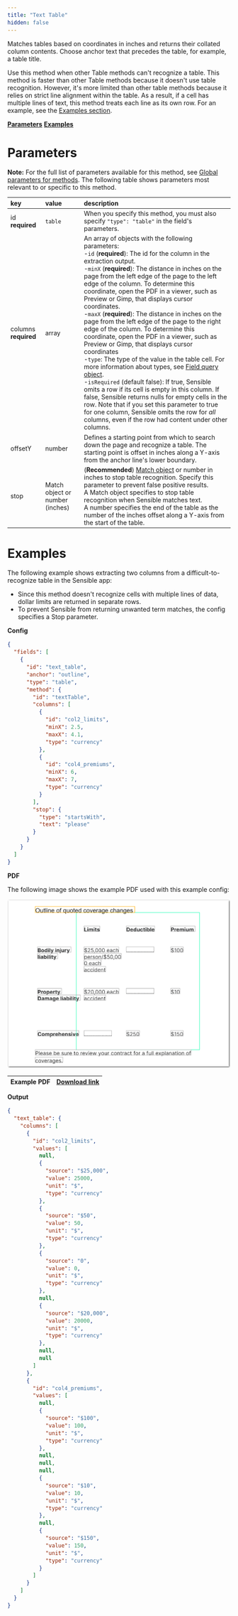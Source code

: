 ```yaml
---
title: "Text Table"
hidden: false
---
```

Matches tables based on coordinates in inches and returns their collated column contents. Choose anchor text that precedes the table, for example, a table title. 

Use this method when other Table methods can't recognize a table. This method is faster than other Table methods because it doesn't use table recognition. However, it's more limited than other table methods because it relies on strict line alignment within the table. As a result, if a cell has multiple lines of text, this method treats each line as its own row. For an example, see the [Examples section](doc:text-table#examples).

[**Parameters**](doc:text-table#parameters)
[**Examples**](doc:text-table#examples)

Parameters
=====

**Note:** For the full list of parameters available for this method, see [Global parameters for methods](doc:method#global-parameters-for-methods). The following table shows parameters most relevant to or specific to this method.

| key                  | value                           | description                                                  |
| :------------------- | :------------------------------ | :----------------------------------------------------------- |
| id **required**      | `table`                         | When you specify this method, you must also specify `"type": "table"` in the field's parameters. |
| columns **required** | array                           | An array of objects with the following parameters:<br/> -`id` (**required**): The id for the column in the extraction output.<br/> -`minX` (**required**):  The distance in inches on the page from the left edge of the page to the left edge of the column. To determine this coordinate, open the PDF in a viewer, such as Preview or Gimp, that displays cursor coordinates.  <br/>  -`maxX` (**required**):  The distance in inches on the page from the left edge of the page to the right edge of the column. To determine this coordinate, open the PDF in a viewer, such as Preview or Gimp, that displays cursor coordinates <br/>  -`type`: The type of the value in the table cell. For more information about types, see [Field query object](doc:field-query-object).<br/>   -`isRequired` (default false):  If true, Sensible omits a row if its cell is empty in this column. If false, Sensible returns nulls for empty cells in the row. Note that if you set this parameter to true for one column, Sensible omits the row for *all* columns, even if the row had content under other columns. |
| offsetY              | number                          | Defines a starting point from which to search down the page and recognize a  table. The starting point is offset in inches along a Y-axis from the anchor line's lower boundary. |
| stop                 | Match object or number (inches) | (**Recommended**) [Match object](doc:match)  or number in inches to stop table recognition.  Specify this parameter to prevent false positive results.<br/>  A Match object specifies to stop table recognition when Sensible matches text.<br/> A number specifies the end of the table as the number of the inches offset along a Y-axis from the start of the table. |

Examples
====

The following example shows extracting two columns from a difficult-to-recognize table in the Sensible app:

- Since this method doesn't recognize cells with multiple lines of data, dollar limits are returned in separate rows.
- To prevent Sensible from returning unwanted term matches, the config specifies a Stop parameter.

**Config**

```json
{
  "fields": [
    {
      "id": "text_table",
      "anchor": "outline",
      "type": "table",
      "method": {
        "id": "textTable",
        "columns": [
          {
            "id": "col2_limits",
            "minX": 2.5,
            "maxX": 4.1,
            "type": "currency"
          },
          {
            "id": "col4_premiums",
            "minX": 6,
            "maxX": 7,
            "type": "currency"
          }
        ],
        "stop": {
          "type": "startsWith",
          "text": "please"
        }
      }
    }
  ]
}
```

**PDF**

The following image shows the example PDF used with this example config:

![Click to enlarge](https://raw.githubusercontent.com/sensible-hq/sensible-docs/main/readme-sync/assets/v0/images/final/text_table.png)

| Example PDF | [Download link](https://raw.githubusercontent.com/sensible-hq/sensible-docs/main/readme-sync/assets/v0/pdfs/text_table_2.pdf) |
| -------------------------- | ------------------------------------------------------------ |

**Output**

```json
{
  "text_table": {
    "columns": [
      {
        "id": "col2_limits",
        "values": [
          null,
          {
            "source": "$25,000",
            "value": 25000,
            "unit": "$",
            "type": "currency"
          },
          {
            "source": "$50",
            "value": 50,
            "unit": "$",
            "type": "currency"
          },
          {
            "source": "0",
            "value": 0,
            "unit": "$",
            "type": "currency"
          },
          null,
          {
            "source": "$20,000",
            "value": 20000,
            "unit": "$",
            "type": "currency"
          },
          null,
          null
        ]
      },
      {
        "id": "col4_premiums",
        "values": [
          null,
          {
            "source": "$100",
            "value": 100,
            "unit": "$",
            "type": "currency"
          },
          null,
          null,
          null,
          {
            "source": "$10",
            "value": 10,
            "unit": "$",
            "type": "currency"
          },
          null,
          {
            "source": "$150",
            "value": 150,
            "unit": "$",
            "type": "currency"
          }
        ]
      }
    ]
  }
}
```









